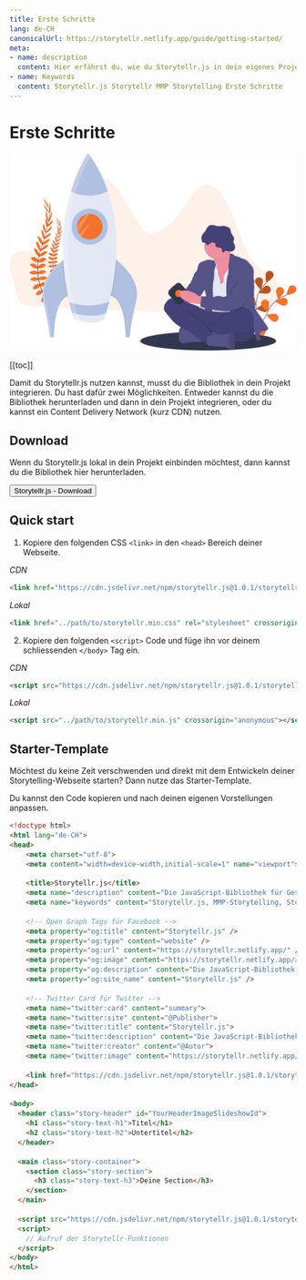 ```yaml
---
title: Erste Schritte
lang: de-CH
canonicalUrl: https://storytellr.netlify.app/guide/getting-started/
meta:
- name: description
  content: Hier erfährst du, wie du Storytellr.js in dein eigenes Projekt integrierst.
- name: Keywords
  content: Storytellr.js Storytellr MMP Storytelling Erste Schritte
---
```


# Erste Schritte
![Erste Schritte mit Storytellr.js](../../assets/illustration/undraw_maker_launch.svg)

[[toc]]

Damit du Storytellr.js nutzen kannst, musst du die Bibliothek in dein Projekt integrieren.
Du hast dafür zwei Möglichkeiten. Entweder kannst du die Bibliothek herunterladen und dann in dein
Projekt integrieren, oder du kannst ein Content Delivery Network (kurz CDN) nutzen.

## Download
Wenn du Storytellr.js lokal in dein Projekt einbinden möchtest, dann kannst du die Bibliothek hier herunterladen.

<a class="button-a" href="https://storytellr.netlify.app/downloads/Storytellr-V1.0.1.zip">
  <button>
    Storytellr.js - Download
  </button>
</a>

## Quick start
1. Kopiere den folgenden CSS `<link>` in den `<head>` Bereich deiner Webseite.

*CDN*
```html
<link href="https://cdn.jsdelivr.net/npm/storytellr.js@1.0.1/storytellr.min.css" rel="stylesheet" crossorigin="anonymous">
```

*Lokal*
```html
<link href="../path/to/storytellr.min.css" rel="stylesheet" crossorigin="anonymous">
```

2. Kopiere den folgenden `<script>` Code und füge ihn vor deinem schliessenden `</body>` Tag ein.

*CDN*
```html
<script src="https://cdn.jsdelivr.net/npm/storytellr.js@1.0.1/storytellr.min.js" crossorigin="anonymous"></script>
```

*Lokal*
```html
<script src="../path/to/storytellr.min.js" crossorigin="anonymous"></script>
```

## Starter-Template
Möchtest du keine Zeit verschwenden und direkt mit dem Entwickeln deiner Storytelling-Webseite starten? Dann
nutze das Starter-Template.

Du kannst den Code kopieren und nach deinen eigenen Vorstellungen anpassen.
```html
<!doctype html>
<html lang="de-CH">
<head>
    <meta charset="utf-8">
    <meta content="width=device-width,initial-scale=1" name="viewport">

    <title>Storytellr.js</title>
    <meta name="description" content="Die JavaScript-Bibliothek für Geschichtenerzähler" />
    <meta name="keywords" content="Storytellr.js, MMP-Storytelling, Storytelling im Web" />
  
    <!-- Open Graph Tags für Facebook -->
    <meta property="og:title" content="Storytellr.js" />
    <meta property="og:type" content="website" />
    <meta property="og:url" content="https://storytellr.netlify.app/" />
    <meta property="og:image" content="https://storytellr.netlify.app/assets/logo/storytellr-large.svg" />
    <meta property="og:description" content="Die JavaScript-Bibliothek für Geschichtenerzähler" />
    <meta property="og:site_name" content="Storytellr.js" />
  
    <!-- Twitter Card für Twitter -->
    <meta name="twitter:card" content="summary">
    <meta name="twitter:site" content="@Publisher">
    <meta name="twitter:title" content="Storytellr.js">
    <meta name="twitter:description" content="Die JavaScript-Bibliothek für Geschichtenerzähler">
    <meta name="twitter:creator" content="@Autor">
    <meta name="twitter:image" content="https://storytellr.netlify.app/assets/logo/storytellr-large.svg">
  
    <link href="https://cdn.jsdelivr.net/npm/storytellr.js@1.0.1/storytellr.min.css" rel="stylesheet" crossorigin="anonymous">
</head>

<body>
  <header class="story-header" id="YourHeaderImageSlideshowId">
    <h1 class="story-text-h1">Titel</h1>
    <h2 class="story-text-h2">Untertitel</h2>
  </header>
  
  <main class="story-container">
    <section class="story-section">
      <h3 class="story-text-h3">Deine Section</h3>   
    </section>
  </main>
  
  <script src="https://cdn.jsdelivr.net/npm/storytellr.js@1.0.1/storytellr.min.js" crossorigin="anonymous"></script>
  <script>
    // Aufruf der Storytellr-Funktionen
  </script>
</body>
</html>
```
